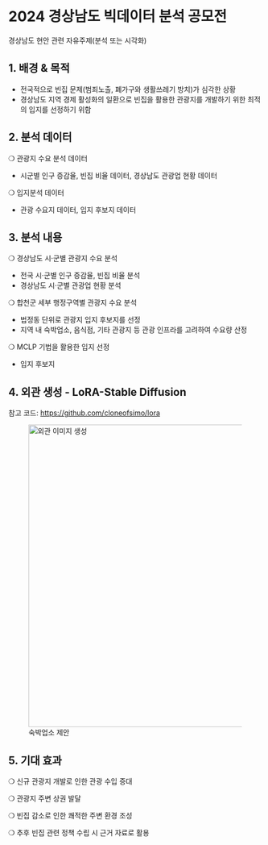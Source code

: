 # 2024 경상남도 빅데이터 분석 공모전
경상남도 현안 관련 자유주제(분석 또는 시각화)

## 1. 배경 & 목적
- 전국적으로 빈집 문제(범죄노출, 폐가구와 생활쓰레기 방치)가 심각한 상황
- 경상남도 지역 경제 활성화의 일환으로 빈집을 활용한 관광지를 개발하기 위한 최적의 입지를 선정하기 위함

## 2. 분석 데이터
❍ 관광지 수요 분석 데이터
- 시군별 인구 증감율, 빈집 비율 데이터, 경상남도 관광업 현황 데이터

❍ 입지분석 데이터
- 관광 수요지 데이터, 입지 후보지 데이터

## 3. 분석 내용
❍ 경상남도 시·군별 관광지 수요 분석
- 전국 시·군별 인구 증감율, 빈집 비율 분석
- 경상남도 시·군별 관광업 현황 분석

❍ 합천군 세부 행정구역별 관광지 수요 분석
- 법정동 단위로 관광지 입지 후보지를 선정
- 지역 내 숙박업소, 음식점, 기타 관광지 등 관광 인프라를 고려하여 수요량 산정

❍ MCLP 기법을 활용한 입지 선정
- 입지 후보지

## 4. 외관 생성 - LoRA-Stable Diffusion
참고 코드: https://github.com/cloneofsimo/lora
<figure>
  <img src="i![351595791-21ebdc04-0ff0-47c0-87af-c621b8cc9eac](https://github.com/user-attachments/assets/25f4b21c-f3c9-4969-9670-b028c94f67bb)" alt="외관 이미지 생성" width="600"/>
  <figcaption>숙박업소 제안</figcaption>
</figure>



## 5. 기대 효과
❍ 신규 관광지 개발로 인한 관광 수입 증대

❍ 관광지 주변 상권 발달

❍ 빈집 감소로 인한 쾌적한 주변 환경 조성

❍ 추후 빈집 관련 정책 수립 시 근거 자료로 활용
